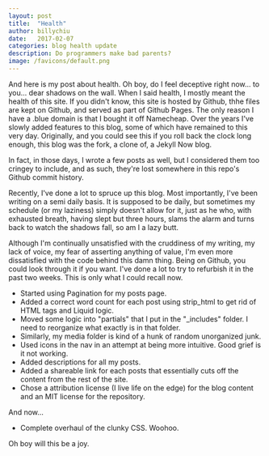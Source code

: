 ```yaml
---
layout: post
title:  "Health"
author: billychiu
date:   2017-02-07
categories: blog health update
description: Do programmers make bad parents?
image: /favicons/default.png
---
```


And here is my post about health. Oh boy, do I feel deceptive right now... to you... dear shadows on the wall. When I said health, I mostly meant the health of this site. If you didn't know, this site is hosted by Github, thhe files are kept on Github, and served as part of Github Pages. The only reason I have a .blue domain is that I bought it off Namecheap. Over the years I've slowly added features to this blog, some of which have remained to this very day. Originally, and you could see this if you roll back the clock long enough, this blog was the fork, a clone of, a Jekyll Now blog. 

In fact, in those days, I wrote a few posts as well, but I considered them too cringey to include, and as such, they're lost somewhere in this repo's Github commit history.

Recently, I've done a lot to spruce up this blog. Most importantly, I've been writing on a semi daily basis. It is supposed to be daily, but sometimes my schedule (or my laziness) simply doesn't allow for it, just as he who, with exhausted breath, having slept but three hours, slams the alarm and turns back to watch the shadows fall, so am I a lazy butt.

Although I'm continually unsatisfied with the cruddiness of my writing, my lack of voice, my fear of asserting anything of value, I'm even more dissatisfied with the code behind this damn thing. Being on Github, you could look through it if you want. I've done a lot to try to refurbish it in the past two weeks. This is only what I could recall now.

* Started using Pagination for my posts page.
* Added a correct word count for each post using strip_html to get rid of HTML tags and Liquid logic.
* Moved some logic into "partials" that I put in the "_includes" folder. I need to reorganize what exactly is in that folder.
* Similarly, my media folder is kind of a hunk of random unorganized junk.
* Used icons in the nav in an attempt at being more intuitive. Good grief is it not working.
* Added descriptions for all my posts.
* Added a shareable link for each posts that essentially cuts off the content from the rest of the site.
* Chose a attribution license (I live life on the edge) for the blog content and an MIT license for the repository.

And now...

* Complete overhaul of the clunky CSS. Woohoo.

Oh boy will this be a joy.